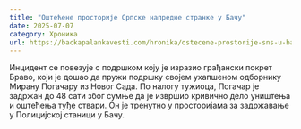 ```yaml
---
title: "Оштећене просторије Српске напредне странке у Бачу"
date: 2025-07-07
category: Хроника
url: https://backapalankavesti.com/hronika/ostecene-prostorije-sns-u-bacu-2/
---
```


Инцидент се повезује с подршком коју је изразио грађански покрет Браво, који је дошао да пружи подршку својем ухапшеном одборнику Мирану Погачару из Новог Сада. По налогу тужиоца, Погачар је задржан до 48 сати због сумње да је извршио кривично дело уништења и оштећења туђе ствари. Он је тренутно у просторијама за задржавање у Полицијској станици у Бачу.

